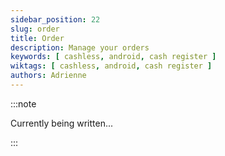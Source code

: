```yaml
---
sidebar_position: 22
slug: order
title: Order
description: Manage your orders 
keywords: [ cashless, android, cash register ]
wiktags: [ cashless, android, cash register ]
authors: Adrienne
---
```


:::note

Currently being written...

:::